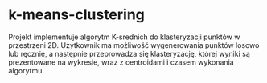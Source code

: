 # k-means-clustering
Projekt implementuje algorytm K-średnich do klasteryzacji punktów w przestrzeni 2D. Użytkownik ma możliwość wygenerowania punktów losowo lub ręcznie, a następnie przeprowadza się klasteryzację, której wyniki są prezentowane na wykresie, wraz z centroidami i czasem wykonania algorytmu.
